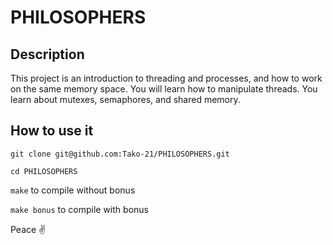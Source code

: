# PHILOSOPHERS

## Description
This project is an introduction to threading and processes, and how to work on the same memory space. You will learn how to manipulate threads. You learn about mutexes, semaphores, and shared memory.

## How to use it
`git clone git@github.com:Tako-21/PHILOSOPHERS.git`

`cd PHILOSOPHERS`

`make` to compile without bonus

`make bonus` to compile with bonus


Peace ✌️
